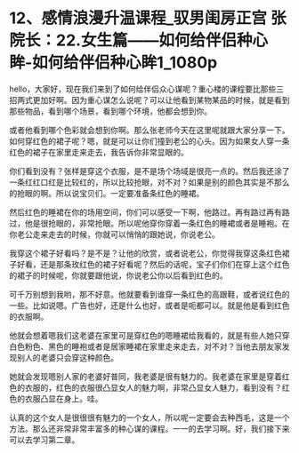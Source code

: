 # 12、感情浪漫升温课程_驭男闺房正宫 张院长：22.女生篇——如何给伴侣种心眸-如何给伴侣种心眸1_1080p

hello，大家好，现在我们来到了如何给伴侣众心谋呢？重心楼的课程要比那些三招两式更加好啊。因为重心谋怎么说呢？可以让他看到某物某品的时候，就是看到那些物品，看到哪个场景，看到哪个环境，他都会想到你。

或者他看到哪个色彩就会想到你啊。那么张老师今天在这里呢就跟大家分享一下。如何穿红色的裙子呢？嗯，就是可以让你们撞到老公的心头。因为如果女人穿一条红色的裙子在家里走来走去，我告诉你非常显眼的。

你们看到没有？张样是穿这个衣服，是不是场个场域是很亮一点的。然后我还涂了一条红红口红是比较红的，所以比较抢眼，对不对？如果是别的颜色其实是不那么的抢眼的啊。所以说宝贝们。一定要准备条红色的睡裙。

然后红色的睡裙在你的场用空间，你们可以感受一下啊，他路过。再有路过再有路过，他是很抢眼的，非常抢眼。所以呢他穿你穿着一条红色的睡裙或者是睡袍。在你老公走来走去的时候，你就可以悄悄的跟她说，你说老公。

我穿这个裙子好看吗？是不是？让他的欣赏，或者说老公，你觉得我穿这条红色裙子好看，还是那条玫红色的裙子好看呢？然后的话呢，宝子们你们在穿上这个红色的裙子的时候呢，你就要跟他说，你说老公你以后看到红色的。

可千万别想到我哟，那不好意。他就要看到谁穿一条红色的高跟鞋，或者说红色的一些。比如说嗯。广告也好，还是什么也好，或者是呃都可以。就是他是看到红色的衣服啊。

他就会想着嗯我们这老婆在家里可是穿红色的嗯睡裙给我看的，就是有些人她只穿白色粉色、黑色的睡袍或者是居家睡裙在家里走来走去，对不对？当他去朋友家发现别人的老婆只会穿这种颜色。

她就会发现嗯别人家的老婆好普同，我老婆是很有魅力的。我老婆在家里是穿着红色的衣服的，红色的衣服很凸显女人的魅力啊，非常凸显女人魅力，看到没有？红色的衣服凸显在身上。哇。

认真的这个女人是很很很有魅力的一个女人，所以呢一定要会去种西毛，这是一个方法。那么还非常非常丰富多的种心谋的课程。一一的去学习啊。好，我们接下来可以去学习第二章。


